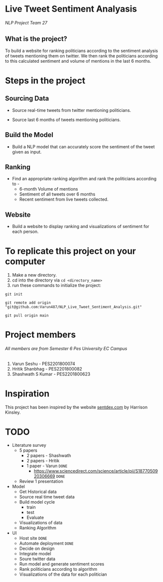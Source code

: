 # Live Tweet Sentiment Analyasis
###### NLP Project Team 27

## What is the project?

To build a website for ranking politicians according to the sentiment analysis of tweets mentioning them on twitter. We then rank the politicians according to this calculated sentiment and volume of mentions in the last 6 months.

# Steps in the project

## Sourcing Data

* Source real-time tweets from twitter mentioning politicians.

* Source last 6 months of tweets mentioning politicians.

## Build the Model

* Build a NLP model that can accurately score the sentiment of the tweet given as input.

## Ranking

* Find an appropriate ranking algorithm and rank the politicians according to -
	* 6-month Volume of mentions
	* Sentiment of all tweets over 6 months
	* Recent sentiment from live tweets collected.

## Website

* Build a website to display ranking and visualizations of sentiment for each person.

# To replicate this project on your computer

1. Make a new directory.
2. cd into the directory via `cd <directory_name>` 
3. run these commands to initialize the project: 
```
git init

git remote add origin "git@github.com:Varun487/NLP_Live_Tweet_Sentiment_Analysis.git"

git pull origin main
```

# Project members
###### All members are from Semester 6  Pes University EC Campus
1. Varun Seshu - PES2201800074
2. Hritik Shanbhag - PES2201800082
3. Shashwath S Kumar - PES2201800623

# Inspiration

This project has been inspired by the website [sentdex.com](http://sentdex.com/political-analysis/us-politicians/) by Harrison Kinsley.


# TODO
- Literature survey
	- 5 papers
		- 2 papers - Shashwath
		- 2 papers - Hritik
		- 1 paper - Varun `DONE`
			- https://www.sciencedirect.com/science/article/pii/S1877050920306669 `DONE`
	- Review 1 presentation
- Model
	- Get Historical data
	- Source real time tweet data
	- Build model cycle
		- train
		- test
		- Evaluate
	- Visualizations of data
	- Ranking Algorithm
- UI
	- Host site `DONE`
	- Automate deployment `DONE`
	- Decide on design
	- Integrate model
	- Soure twitter data
	- Run model and generate sentiment scores
	- Rank politicians according to algorithm
	- Visualizations of the data for each politician
